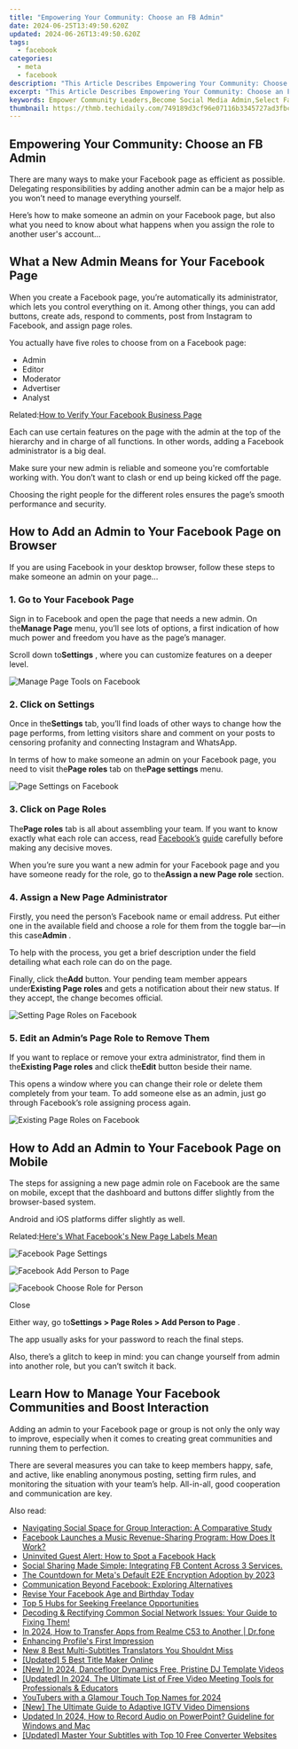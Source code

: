 ```yaml
---
title: "Empowering Your Community: Choose an FB Admin"
date: 2024-06-25T13:49:50.620Z
updated: 2024-06-26T13:49:50.620Z
tags:
  - facebook
categories:
  - meta
  - facebook
description: "This Article Describes Empowering Your Community: Choose an FB Admin"
excerpt: "This Article Describes Empowering Your Community: Choose an FB Admin"
keywords: Empower Community Leaders,Become Social Media Admin,Select Facebook Administrator,Join as Fb Group Moderator,Advance Online Community,FB Management Role,Adminship in Groups
thumbnail: https://thmb.techidaily.com/749189d3cf96e07116b3345727ad3fbca6dd8d53dc60a64adccf57fc91fbbcad.jpg
---
```


## Empowering Your Community: Choose an FB Admin

 There are many ways to make your Facebook page as efficient as possible. Delegating responsibilities by adding another admin can be a major help as you won’t need to manage everything yourself.

 Here’s how to make someone an admin on your Facebook page, but also what you need to know about what happens when you assign the role to another user's account...

## What a New Admin Means for Your Facebook Page

 When you create a Facebook page, you’re automatically its administrator, which lets you control everything on it. Among other things, you can add buttons, create ads, respond to comments, post from Instagram to Facebook, and assign page roles.

You actually have five roles to choose from on a Facebook page:

* Admin
* Editor
* Moderator
* Advertiser
* Analyst

 Related:[How to Verify Your Facebook Business Page](https://www.makeuseof.com/verify-facebook-business-page/)

 Each can use certain features on the page with the admin at the top of the hierarchy and in charge of all functions. In other words, adding a Facebook administrator is a big deal.

 Make sure your new admin is reliable and someone you're comfortable working with. You don’t want to clash or end up being kicked off the page.

 Choosing the right people for the different roles ensures the page’s smooth performance and security.

## How to Add an Admin to Your Facebook Page on Browser

 If you are using Facebook in your desktop browser, follow these steps to make someone an admin on your page...

### 1\. Go to Your Facebook Page

 Sign in to Facebook and open the page that needs a new admin. On the**Manage Page** menu, you’ll see lots of options, a first indication of how much power and freedom you have as the page’s manager.

 Scroll down to**Settings** , where you can customize features on a deeper level.

![Manage Page Tools on Facebook](https://static1.makeuseofimages.com/wordpress/wp-content/uploads/2021/08/manage-page-tools-on-facebook.png)

### 2\. Click on Settings

 Once in the**Settings** tab, you’ll find loads of other ways to change how the page performs, from letting visitors share and comment on your posts to censoring profanity and connecting Instagram and WhatsApp.

 In terms of how to make someone an admin on your Facebook page, you need to visit the**Page roles** tab on the**Page settings** menu.

![Page Settings on Facebook](https://static1.makeuseofimages.com/wordpress/wp-content/uploads/2021/08/page-settings-on-facebook.png)

### 3\. Click on Page Roles

 The**Page roles** tab is all about assembling your team. If you want to know exactly what each role can access, read [Facebook’s](https://www.facebook.com/help/289207354498410) [guide](http://www.facebook.com/help/289207354498410) carefully before making any decisive moves.

 When you’re sure you want a new admin for your Facebook page and you have someone ready for the role, go to the**Assign a new Page role** section.

### 4\. Assign a New Page Administrator

 Firstly, you need the person’s Facebook name or email address. Put either one in the available field and choose a role for them from the toggle bar—in this case**Admin** .

 To help with the process, you get a brief description under the field detailing what each role can do on the page.

 Finally, click the**Add** button. Your pending team member appears under**Existing Page roles** and gets a notification about their new status. If they accept, the change becomes official.

![Setting Page Roles on Facebook](https://static1.makeuseofimages.com/wordpress/wp-content/uploads/2021/08/setting-page-roles-on-facebook.png)

### 5\. Edit an Admin’s Page Role to Remove Them

 If you want to replace or remove your extra administrator, find them in the**Existing Page roles** and click the**Edit** button beside their name.

 This opens a window where you can change their role or delete them completely from your team. To add someone else as an admin, just go through Facebook’s role assigning process again.

![Existing Page Roles on Facebook](https://static1.makeuseofimages.com/wordpress/wp-content/uploads/2021/08/existing-page-roles-on-facebook.png)

## How to Add an Admin to Your Facebook Page on Mobile

 The steps for assigning a new page admin role on Facebook are the same on mobile, except that the dashboard and buttons differ slightly from the browser-based system.

Android and iOS platforms differ slightly as well.

 Related:[Here's What Facebook's New Page Labels Mean](https://www.makeuseof.com/what-facebook-new-page-labels-mean/)

![Facebook Page Settings](https://static1.makeuseofimages.com/wordpress/wp-content/uploads/2021/09/facebook-page-settings.png)

![Facebook Add Person to Page](https://static1.makeuseofimages.com/wordpress/wp-content/uploads/2021/09/facebook-add-person-to-page.png)

![Facebook Choose Role for Person](https://static1.makeuseofimages.com/wordpress/wp-content/uploads/2021/09/facebook-choose-role-for-person.png)

Close

 Either way, go to**Settings > Page Roles > Add Person to Page** .

The app usually asks for your password to reach the final steps.

 Also, there’s a glitch to keep in mind: you can change yourself from admin into another role, but you can’t switch it back.

## Learn How to Manage Your Facebook Communities and Boost Interaction

 Adding an admin to your Facebook page or group is not only the only way to improve, especially when it comes to creating great communities and running them to perfection.

 There are several measures you can take to keep members happy, safe, and active, like enabling anonymous posting, setting firm rules, and monitoring the situation with your team’s help. All-in-all, good cooperation and communication are key.


<ins class="adsbygoogle"
     style="display:block"
     data-ad-format="autorelaxed"
     data-ad-client="ca-pub-7571918770474297"
     data-ad-slot="1223367746"></ins>



<ins class="adsbygoogle"
     style="display:block"
     data-ad-client="ca-pub-7571918770474297"
     data-ad-slot="8358498916"
     data-ad-format="auto"
     data-full-width-responsive="true"></ins>

<span class="atpl-alsoreadstyle">Also read:</span>
<div><ul>
<li><a href="https://facebook.techidaily.com/navigating-social-space-for-group-interaction-a-comparative-study/"><u>Navigating Social Space for Group Interaction: A Comparative Study</u></a></li>
<li><a href="https://facebook.techidaily.com/facebook-launches-a-music-revenue-sharing-program-how-does-it-work/"><u>Facebook Launches a Music Revenue-Sharing Program: How Does It Work?</u></a></li>
<li><a href="https://facebook.techidaily.com/uninvited-guest-alert-how-to-spot-a-facebook-hack/"><u>Uninvited Guest Alert: How to Spot a Facebook Hack</u></a></li>
<li><a href="https://facebook.techidaily.com/1719154326467-social-sharing-made-simple-integrating-fb-content-across-3-services/"><u>Social Sharing Made Simple: Integrating FB Content Across 3 Services.</u></a></li>
<li><a href="https://facebook.techidaily.com/the-countdown-for-metas-default-e2e-encryption-adoption-by-2023/"><u>The Countdown for Meta's Default E2E Encryption Adoption by 2023</u></a></li>
<li><a href="https://facebook.techidaily.com/communication-beyond-facebook-exploring-alternatives/"><u>Communication Beyond Facebook: Exploring Alternatives</u></a></li>
<li><a href="https://facebook.techidaily.com/revise-your-facebook-age-and-birthday-today/"><u>Revise Your Facebook Age and Birthday Today</u></a></li>
<li><a href="https://facebook.techidaily.com/top-5-hubs-for-seeking-freelance-opportunities/"><u>Top 5 Hubs for Seeking Freelance Opportunities</u></a></li>
<li><a href="https://facebook.techidaily.com/decoding-and-rectifying-common-social-network-issues-your-guide-to-fixing-them/"><u>Decoding & Rectifying Common Social Network Issues: Your Guide to Fixing Them!</u></a></li>
<li><a href="https://android-transfer.techidaily.com/in-2024-how-to-transfer-apps-from-realme-c53-to-another-drfone-by-drfone-transfer-from-android-transfer-from-android/"><u>In 2024, How to Transfer Apps from Realme C53 to Another | Dr.fone</u></a></li>
<li><a href="https://extra-tips.techidaily.com/enhancing-profiles-first-impression/"><u>Enhancing Profile's First Impression</u></a></li>
<li><a href="https://ai-voice-clone.techidaily.com/new-8-best-multi-subtitles-translators-you-shouldnt-miss/"><u>New 8 Best Multi-Subtitles Translators You Shouldnt Miss</u></a></li>
<li><a href="https://extra-hints.techidaily.com/updated-5-best-title-maker-online/"><u>[Updated] 5 Best Title Maker Online</u></a></li>
<li><a href="https://facebook-video-footage.techidaily.com/new-in-2024-dancefloor-dynamics-free-pristine-dj-template-videos/"><u>[New] In 2024, Dancefloor Dynamics  Free, Pristine DJ Template Videos</u></a></li>
<li><a href="https://screen-capture.techidaily.com/updated-in-2024-the-ultimate-list-of-free-video-meeting-tools-for-professionals-and-educators/"><u>[Updated] In 2024, The Ultimate List of Free Video Meeting Tools for Professionals & Educators</u></a></li>
<li><a href="https://facebook-video-footage.techidaily.com/youtubers-with-a-glamour-touch-top-names-for-2024/"><u>YouTubers with a Glamour Touch  Top Names for 2024</u></a></li>
<li><a href="https://instagram-clips.techidaily.com/new-the-ultimate-guide-to-adaptive-igtv-video-dimensions/"><u>[New] The Ultimate Guide to Adaptive IGTV Video Dimensions</u></a></li>
<li><a href="https://sound-optimizing.techidaily.com/updated-in-2024-how-to-record-audio-on-powerpoint-guideline-for-windows-and-mac/"><u>Updated In 2024, How to Record Audio on PowerPoint? Guideline for Windows and Mac</u></a></li>
<li><a href="https://extra-skills.techidaily.com/updated-master-your-subtitles-with-top-10-free-converter-websites/"><u>[Updated] Master Your Subtitles with Top 10 Free Converter Websites</u></a></li>
</ul></div>
